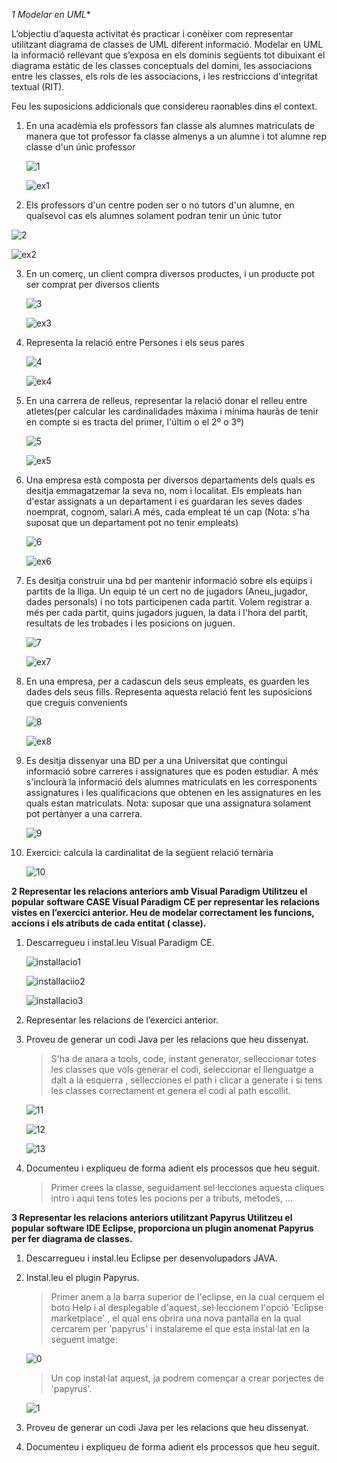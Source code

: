 *1 Modelar en UML**

L’objectiu d’aquesta activitat és practicar i conèixer com representar utilitzant diagrama de classes de UML diferent informació. Modelar en UML la informació rellevant que s’exposa en els dominis següents tot dibuixant el diagrama estàtic de les classes conceptuals del domini, les associacions entre les classes, els rols de les associacions, i les restriccions d'integritat textual (RIT).

Feu les suposicions addicionals que considereu raonables dins el context.

1. En una acadèmia els professors fan classe als alumnes matriculats de manera que tot professor fa classe almenys a un alumne i tot alumne rep classe d'un únic professor

   ![1](UF3_RA1/paradigm/img/1.png)

   ![ex1](UF3_RA1/papyrus/img/ex1.png)

2.  Els professors d'un centre poden ser o no tutors d'un alumne, en qualsevol cas els alumnes solament podran tenir un únic tutor

   ![2](UF3_RA1/paradigm/img/2.png)

![ex2](UF3_RA1/papyrus/img/ex2.png)

3. En un comerç, un client compra diversos productes, i un producte pot ser comprat per diversos clients

   ![3](UF3_RA1/paradigm/img/3.png)

   ![ex3](UF3_RA1/papyrus/img/ex3.png)

4. Representa la relació entre Persones i els seus pares

   ![4](UF3_RA1/paradigm/img/4.png)

   ![ex4](UF3_RA1/papyrus/img/ex4.png)

5. En una carrera de relleus, representar la relació donar el relleu entre atletes(per calcular les cardinalidades màxima i mínima hauràs de tenir en compte si es tracta del primer,  l'últim o el 2º o 3º)

   ![5](UF3_RA1/paradigm/img/5.png)

   ![ex5](UF3_RA1/papyrus/img/ex5.png)

6. Una empresa està composta per diversos departaments dels quals es desitja
   emmagatzemar la seva no, nom i localitat. Els empleats han d'estar assignats a un
   departament i es guardaran les seves dades noemprat, cognom, salari.A més, cada
   empleat té un cap (Nota: s'ha suposat que un departament pot no tenir empleats)

   ![6](UF3_RA1/paradigm/img/6.png)

   ![ex6](UF3_RA1/papyrus/img/ex6.png)

7. Es desitja construir una bd per mantenir informació sobre els equips i partits de la lliga.
   Un equip té un cert no de jugadors (Aneu_jugador, dades personals) i no tots participenen cada partit. Volem registrar a més per cada partit, quins jugadors juguen, la data i
   l'hora del partit, resultats de les trobades i les posicions on juguen.

   ![7](UF3_RA1/paradigm/img/7.png)

   ![ex7](UF3_RA1/papyrus/img/ex7.png)

8. En una empresa, per a cadascun dels seus empleats, es guarden les dades dels seus
   fills. Representa aquesta relació fent les suposicions que creguis convenients

   ![8](UF3_RA1/paradigm/img/8.png)

   ![ex8](UF3_RA1/papyrus/img/ex8.png)

9. Es desitja dissenyar una BD per a una Universitat que contingui informació sobre
   carreres i assignatures que es poden estudiar. A més s'inclourà la informació dels
   alumnes matriculats en les corresponents assignatures i les qualificacions que obtenen
   en les assignatures en les quals estan matriculats. Nota: suposar que una assignatura
   solament pot pertànyer a una carrera.

   ![9](UF3_RA1/paradigm/img/9.png)

10. Exercici: calcula la cardinalitat de la següent relació ternària

    ![10](UF3_RA1/paradigm/img/10.png)

**2 Representar les relacions anteriors amb Visual Paradigm
Utilitzeu el popular software CASE Visual Paradigm CE per representar les relacions vistes
en l’exercici anterior. Heu de modelar correctament les funcions, accions i els atributs de cada entitat
( classe).**

1. Descarregueu i instal.leu Visual Paradigm CE.



   ![installacio1](UF3_RA1/paradigm/img/installacio1.png)

   ![installaciio2](UF3_RA1/paradigm/img/installaciio2.png)

   ![installacio3](UF3_RA1/paradigm/img/installacio3.png)

2. Representar les relacions de l’exercici anterior.

3. Proveu de generar un codi Java per les relacions que heu dissenyat.

   > S'ha de anara a tools, code, instant generator, selleccionar totes les classes que vols generar el codi, seleccionar el llenguatge a dalt a la esquerra , sellecciones el path i clicar a generate i si tens les classes correctament et genera el codi al path escollit.

   ![11](UF3_RA1/paradigm/img/11.png)

   ![12](UF3_RA1/paradigm/img/12.png)

   ![13](UF3_RA1/paradigm/img/13.png)

4. Documenteu i expliqueu de forma adient els processos que heu seguit.

   > Primer crees la classe, seguidament sel·lecciones aquesta cliques intro i aqui tens totes les pocions per a tributs, metodes, ...

**3 Representar les relacions anteriors utilitzant Papyrus
Utilitzeu el popular software IDE Eclipse, proporciona un plugin anomenat Papyrus per fer
diagrama de classes.**

1. Descarregueu i instal.leu Eclipse per desenvolupadors JAVA.

2. Instal.leu el plugin Papyrus.

   > Primer anem a la barra superior de l'eclipse, en la cual cerquem el boto Help i al desplegable d'aquest, sel·leccionem l'opció 'Eclipse marketplace' , el qual ens obrira una nova pantalla en la qual cercarem per 'papyrus' i instalareme el que esta instal·lat en la seguent imatge:

   ![0](papyrus/install/0.png)

   > Un cop instal·lat aquest, ja podrem començar a crear porjectes de 'papyrus'.

   ![1](papyrus/install/1.png)

3. Proveu de generar un codi Java per les relacions que heu dissenyat.

4. Documenteu i expliqueu de forma adient els processos que heu seguit.